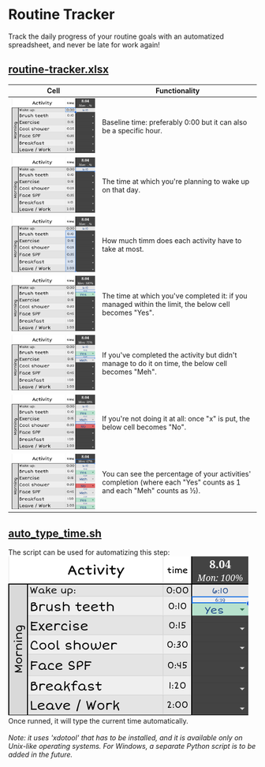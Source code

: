 # Routine Tracker
Track the daily progress of your routine goals with an automatized spreadsheet, and never be late for work again!

## [routine-tracker.xlsx](routine-tracker.xlsx)
| Cell | Functionality |
|-------|------|
| ![Screenshot 1](screenshots/1.png) | Baseline time: preferably 0:00 but it can also be a specific hour. |
| ![Screenshot 2](screenshots/2.png) | The time at which you're planning to wake up on that day. |
| ![Screenshot 3](screenshots/3.png) | How much timm does each activity have to take at most. |
| ![Screenshot 4](screenshots/4.png) | The time at which you've completed it: if you managed within the limit, the below cell becomes "Yes". |
| ![Screenshot 5](screenshots/5.png) | If you've completed the activity but didn't manage to do it on time, the below cell becomes "Meh". |
| ![Screenshot 6](screenshots/6.png) | If you're not doing it at all: once "x" is put, the below cell becomes "No". |
| ![Screenshot 7](screenshots/7.png) | You can see the percentage of your activities' completion (where each "Yes" counts as 1 and each "Meh" counts as ½). |

## [auto_type_time.sh](auto_type_time.sh)
The script can be used for automatizing this step:
<br>
![Screenshot 4](screenshots/4.png)
<br>
Once runned, it will type the current time automatically.
<br><br>
<i>Note: it uses 'xdotool' that has to be installed, and it is available only on Unix-like operating systems. For Windows, a separate Python script is to be added in the future.</i>

